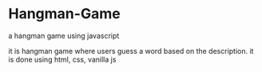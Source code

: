 # Hangman-Game
a hangman game using javascript 

it is hangman game where users guess a word based on the description.
it is done using html, css, vanilla js

